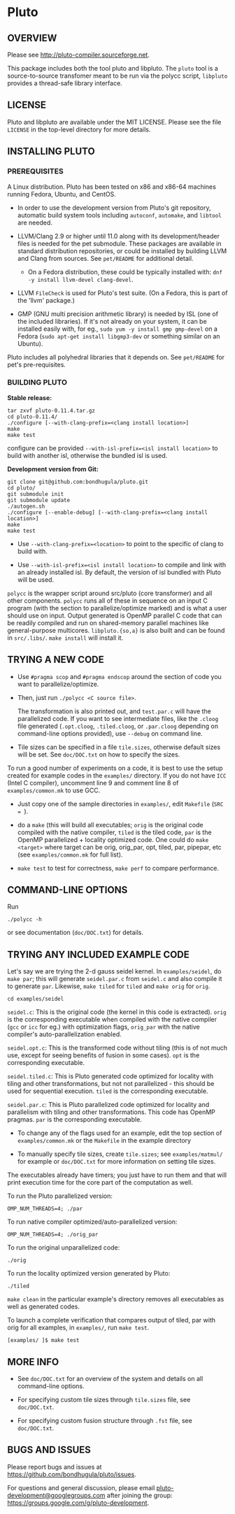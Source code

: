 # Pluto

## OVERVIEW

Please see http://pluto-compiler.sourceforge.net.

This package includes both the tool pluto and libpluto. The `pluto` tool is a source-to-source transfomer meant to be run via the polycc script, `libpluto` provides a thread-safe library interface.

## LICENSE

Pluto and libpluto are available under the MIT LICENSE. Please see the file
`LICENSE` in the top-level directory for more details.

## INSTALLING PLUTO

### PREREQUISITES

A Linux distribution. Pluto has been tested on x86 and x86-64 machines running Fedora, Ubuntu, and CentOS.

- In order to use the development version from Pluto's git repository, automatic build system tools including `autoconf`, `automake`, and `libtool` are needed.

- LLVM/Clang 2.9 or higher until 11.0 along with its development/header files is needed for the pet submodule. These packages are available in standard distribution repositories, or could be installed by building LLVM and Clang from sources. See `pet/README` for additional detail.

  - On a Fedora distribution, these could be typically installed with: `dnf -y install llvm-devel clang-devel`. 

- LLVM `FileCheck` is used for Pluto's test suite. (On a Fedora, this is part of the 'llvm' package.)

- GMP (GNU multi precision arithmetic library) is needed by ISL (one of the
  included libraries).  If it's not already on your system, it can be installed easily with, for eg., `sudo yum -y install gmp gmp-devel` on a Fedora (`sudo
  apt-get install libgmp3-dev` or something similar on an Ubuntu).

Pluto includes all polyhedral libraries that it depends on. See `pet/README` for pet's pre-requisites.

### BUILDING PLUTO

**Stable release:** 

```
tar zxvf pluto-0.11.4.tar.gz
cd pluto-0.11.4/
./configure [--with-clang-prefix=<clang install location>]
make
make test
```
configure can be provided `--with-isl-prefix=<isl install location>` to build with another isl, otherwise the bundled isl is used.

**Development version from Git:**

```
git clone git@github.com:bondhugula/pluto.git
cd pluto/
git submodule init
git submodule update
./autogen.sh
./configure [--enable-debug] [--with-clang-prefix=<clang install location>]
make
make test
```

* Use `--with-clang-prefix=<location>` to point to the specific of clang to build with.

* Use `--with-isl-prefix=<isl install location>` to compile and link with an already installed isl. By default, the version of isl bundled with Pluto will be used.

`polycc` is the wrapper script around src/pluto (core transformer) and all other components. `polycc` runs all of these in sequence on an input C program (with the section to parallelize/optimize marked) and is what a user should use on input. Output generated is OpenMP parallel C code that can be readily compiled and run on shared-memory parallel machines like general-purpose multicores. `libpluto.{so,a}` is also built and can be found in `src/.libs/`. `make install` will install it.

## TRYING A NEW CODE

- Use `#pragma scop` and `#pragma endscop` around the section of code
  you want to parallelize/optimize.

- Then, just run `./polycc <C source file>`.

  The transformation is also printed out, and `test.par.c` will have the
  parallelized code. If you want to see intermediate files, like the
  `.cloog` file generated (`.opt.cloog`, `.tiled.cloog`, or `.par.cloog`
  depending on command-line options provided), use `--debug` on command
  line.

- Tile sizes can be specified in a file `tile.sizes`, otherwise default
  sizes will be set. See `doc/DOC.txt` on how to specify the sizes.

To run a good number of experiments on a code, it is best to use the setup
created for example codes in the `examples/` directory.  If you do not have
`ICC` (Intel C compiler), uncomment line 9 and comment line
8 of `examples/common.mk` to use GCC.

- Just copy one of the sample directories in `examples/`, edit `Makefile` (`SRC = `).

- do a `make` (this will build all executables; `orig` is the original code compiled with the native compiler, `tiled` is the tiled code, `par` is the OpenMP parallelized + locality optimized code. One could do `make <target>` where target can be orig, orig_par, opt, tiled, par, pipepar, etc (see `examples/common.mk` for full list).

- `make test` to test for correctness, `make perf` to compare performance.

## COMMAND-LINE OPTIONS

Run

```
./polycc -h
```

or see documentation (`doc/DOC.txt`) for details.


## TRYING ANY INCLUDED EXAMPLE CODE

Let's say we are trying the 2-d gauss seidel kernel. In `examples/seidel`, do `make par`; this will generate `seidel.par.c` from `seidel.c` and also compile it to generate `par`.  Likewise, `make tiled` for `tiled` and `make orig` for `orig`.

```
cd examples/seidel
```

`seidel.c`: This is the original code (the kernel in this code is extracted). `orig` is the corresponding executable when compiled with the native compiler (`gcc` or `icc` for eg.) with optimization flags, `orig_par` with the native compiler's auto-parallelization enabled.

`seidel.opt.c`: This is the transformed code without tiling (this is of not much use, except for seeing benefits of fusion in some cases). `opt` is the corresponding executable.

`seidel.tiled.c`: This is Pluto generated code optimized for locality with tiling and other transformations, but not not parallelized - this should be used for sequential execution. `tiled` is the corresponding executable.

`seidel.par.c`: This is Pluto parallelized code optimized for locality and parallelism  with tiling and other transformations. This code has OpenMP pragmas. `par` is the corresponding executable.

- To change any of the flags used for an example, edit the top section of `examples/common.mk` or the `Makefile` in the example directory

- To manually specify tile sizes, create `tile.sizes`; see `examples/matmul/` for example or `doc/DOC.txt` for more information on setting tile sizes.

The executables already have timers; you just have to run them and that will
print execution time for the core part of the computation as well.

To run the Pluto parallelized version:

```
OMP_NUM_THREADS=4; ./par
```

To run native compiler optimized/auto-parallelized version:

```
OMP_NUM_THREADS=4; ./orig_par
```

To run the original unparallelized code:

```
./orig
```

To run the locality optimized version generated by Pluto:

```
./tiled
```

`make clean` in the particular example's directory removes all executables as well as generated codes.

To launch a complete verification that compares output of tiled, par with orig for all examples, in `examples/`, run `make test`.

```
[examples/ ]$ make test
```

## MORE INFO

* See `doc/DOC.txt` for an overview of the system and details on all command-line options.

* For specifying custom tile sizes through `tile.sizes` file, see `doc/DOC.txt`.

* For specifying custom fusion structure through `.fst` file, see `doc/DOC.txt`.

## BUGS AND ISSUES

Please report bugs and issues at https://github.com/bondhugula/pluto/issues.

For questions and general discussion, please email pluto-development@googlegroups.com after joining the group: https://groups.google.com/g/pluto-development.
